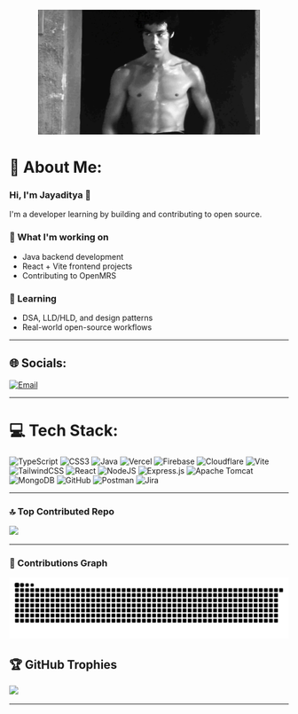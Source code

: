<p align="center">
  <img src="https://raw.githubusercontent.com/JayadityaGit/JayadityaGit/main/bruce.gif" width="400" alt="Bruce Lee vibes" />
</p>

# 💫 About Me:
### Hi, I'm Jayaditya 👋  
I'm a developer learning by building and contributing to open source.

### 🚀 What I'm working on
- Java backend development  
- React + Vite frontend projects  
- Contributing to OpenMRS  

### 🧠 Learning
- DSA, LLD/HLD, and design patterns  
- Real-world open-source workflows  

---

## 🌐 Socials:
[![Email](https://img.shields.io/badge/Email-D14836?logo=gmail&logoColor=white)](mailto:opensourceaditya@gmail.com) 

---

# 💻 Tech Stack:
![TypeScript](https://img.shields.io/badge/typescript-%23007ACC.svg?style=flat&logo=typescript&logoColor=white)
![CSS3](https://img.shields.io/badge/css3-%231572B6.svg?style=flat&logo=css3&logoColor=white)
![Java](https://img.shields.io/badge/java-%23ED8B00.svg?style=flat&logo=openjdk&logoColor=white)
![Vercel](https://img.shields.io/badge/vercel-%23000000.svg?style=flat&logo=vercel&logoColor=white)
![Firebase](https://img.shields.io/badge/firebase-%23039BE5.svg?style=flat&logo=firebase)
![Cloudflare](https://img.shields.io/badge/Cloudflare-F38020?style=flat&logo=Cloudflare&logoColor=white)
![Vite](https://img.shields.io/badge/vite-%23646CFF.svg?style=flat&logo=vite&logoColor=white)
![TailwindCSS](https://img.shields.io/badge/tailwindcss-%2338B2AC.svg?style=flat&logo=tailwind-css&logoColor=white)
![React](https://img.shields.io/badge/react-%2320232a.svg?style=flat&logo=react&logoColor=%2361DAFB)
![NodeJS](https://img.shields.io/badge/node.js-6DA55F?style=flat&logo=node.js&logoColor=white)
![Express.js](https://img.shields.io/badge/express.js-%23404d59.svg?style=flat&logo=express&logoColor=%2361DAFB)
![Apache Tomcat](https://img.shields.io/badge/apache%20tomcat-%23F8DC75.svg?style=flat&logo=apache-tomcat&logoColor=black)
![MongoDB](https://img.shields.io/badge/MongoDB-%234ea94b.svg?style=flat&logo=mongodb&logoColor=white)
![GitHub](https://img.shields.io/badge/github-%23121011.svg?style=flat&logo=github&logoColor=white)
![Postman](https://img.shields.io/badge/Postman-FF6C37?style=flat&logo=postman&logoColor=white)
![Jira](https://img.shields.io/badge/jira-%230A0FFF.svg?style=flat&logo=jira&logoColor=white)

---

### 🔝 Top Contributed Repo
![](https://github-contributor-stats.vercel.app/api?username=JayadityaGit&limit=5&theme=dark&combine_all_yearly_contributions=true)

---


### 🧮 Contributions Graph
<p align="center">
  <img src="https://raw.githubusercontent.com/JayadityaGit/JayadityaGit/main/github-user-contribution.svg" />
</p>


## 🏆 GitHub Trophies
![](https://github-profile-trophy.vercel.app/?username=JayadityaGit&theme=radical&no-frame=false&no-bg=true&margin-w=4)

---





<!-- Proudly created with GPRM ( https://gprm.itsvg.in ) -->
